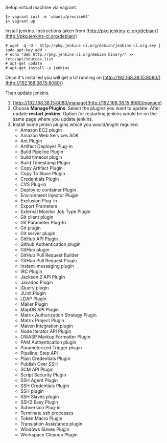 Setup virtual machine via vagrant.

```shell
$> vagrant init -m 'ubuntu/precise64'
$> vagrant up
```

Install jenkins. Instructions taken from [http://pkg.jenkins-ci.org/debian/](http://pkg.jenkins-ci.org/debian/)

```shell
# wget -q -O - http://pkg.jenkins-ci.org/debian/jenkins-ci.org.key | sudo apt-key add -
# echo "deb http://pkg.jenkins-ci.org/debian binary/" >> /etc/apt/sources.list
# apt-get update
# apt-get install -y jenkins
```

Once it's installed you will get a UI running on [http://192.168.38.15:8080/](http://192.168.38.15:8080/)

Then update jenkins.

1. [http://192.168.38.15:8080/manage](http://192.168.38.15:8080/manage)
2. Choose **Manage Plugins**. Select the plugins you want to update. After update **restart jenkins**. Option for restarting jenkins would be on the same page where you update jenkins.
3. Install some jenkin plugins which you would/might required.
    + Amazon EC2 plugin
    + Amazon Web Services SDK
    + Ant Plugin
    + Artifact Deployer Plug-in
    + Build Pipeline Plugin
    + build timeout plugin
    + Build Timestamp Plugin
    + Copy Artifact Plugin
    + Copy To Slave Plugin
    + Credentials Plugin
    + CVS Plug-in
    + Deploy to container Plugin
    + Environment Injector Plugin
    + Exclusion Plug-in
    + Export Prameters
    + External Monitor Job Type Plugin
    + Git client plugin
    + Git Parameter Plug-In
    + Git plugin
    + Git server plugin
    + GitHub API Plugin
    + Github Authentication plugin
    + GitHub plugin
    + GitHub Pull Request Builder
    + GitHub Pull Request Plugin
    + instant-messaging plugin
    + IRC Plugin
    + Jackson 2 API Plugin
    + Javadoc Plugin
    + jQuery plugin
    + JUnit Plugin
    + LDAP Plugin
    + Mailer Plugin
    + MapDB API Plugin
    + Matrix Authorization Strategy Plugin
    + Matrix Project Plugin
    + Maven Integration plugin
    + Node Iterator API Plugin
    + OWASP Markup Formatter Plugin
    + PAM Authentication plugin
    + Parameterized Trigger plugin
    + Pipeline: Step API
    + Plain Credentials Plugin
    + Publish Over SSH
    + SCM API Plugin
    + Script Security Plugin
    + SSH Agent Plugin
    + SSH Credentials Plugin
    + SSH plugin
    + SSH Slaves plugin
    + SSH2 Easy Plugin
    + Subversion Plug-in
    + Terminate ssh processes
    + Token Macro Plugin
    + Translation Assistance plugin
    + Windows Slaves Plugin
    + Workspace Cleanup Plugin




